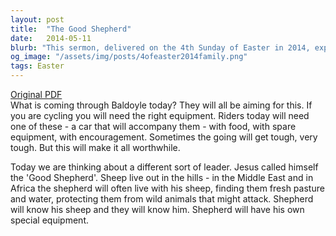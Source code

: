 ```yaml
---
layout: post
title:  "The Good Shepherd"
date:   2014-05-11
blurb: "This sermon, delivered on the 4th Sunday of Easter in 2014, explores the concept of Jesus as the 'Good Shepherd'. It draws parallels between the challenges faced by cyclists and the role of a shepherd, emphasizing the need for the right equipment, perseverance through tough times, and the rewards that make it all worthwhile. The sermon also highlights the intimate relationship between a shepherd and his sheep, symbolizing the relationship between Jesus and his followers."
og_image: "/assets/img/posts/4ofeaster2014family.png"
tags: Easter
---
```

[Original PDF](/assets/pdf/4ofeaster2014family.pdf)    
What is coming through Baldoyle today? They will all be aiming for this. If you are cycling you will need the right equipment. Riders today will need one of these - a car that will accompany them - with food, with spare equipment, with encouragement. Sometimes the going will get tough, very tough. But this will make it all worthwhile.

Today we are thinking about a different sort of leader. Jesus called himself the 'Good Shepherd'. Sheep live out in the hills - in the Middle East and in Africa the shepherd will often live with his sheep, finding them fresh pasture and water, protecting them from wild animals that might attack. Shepherd will know his sheep and they will know him. Shepherd will have his own special equipment.
